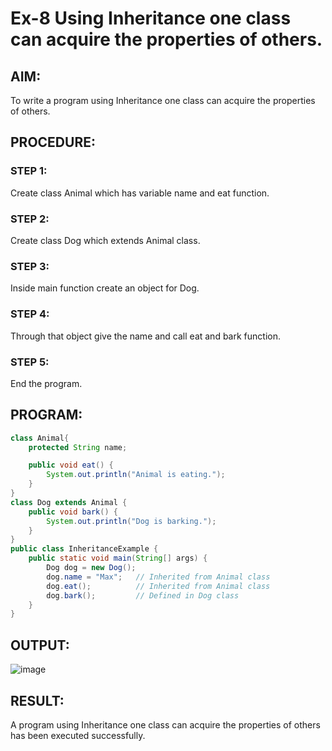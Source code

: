# Ex-8 Using Inheritance one class can acquire the properties of others.
## AIM:
To write a program using Inheritance one class can acquire the properties of others.
## PROCEDURE:
### STEP 1:
Create class Animal which has variable name and eat function.
### STEP 2:
Create class Dog which extends Animal class.
### STEP 3:
Inside main function create an object for Dog.
### STEP 4:
Through that object give the name and call eat and bark function.
### STEP 5:
End the program.
## PROGRAM:
```java
class Animal{
    protected String name;

    public void eat() {
        System.out.println("Animal is eating.");
    }
}
class Dog extends Animal {
    public void bark() {
        System.out.println("Dog is barking.");
    }
}
public class InheritanceExample {
    public static void main(String[] args) {
        Dog dog = new Dog();
        dog.name = "Max";   // Inherited from Animal class
        dog.eat();          // Inherited from Animal class
        dog.bark();         // Defined in Dog class
    }
}
```
## OUTPUT:
![image](https://github.com/Karthikeyan21001828/Java_EX08/assets/93427303/c574d6a6-1b67-4de2-a736-6f1a35c6839e)
## RESULT:
A program using Inheritance one class can acquire the properties of others has been executed successfully.
